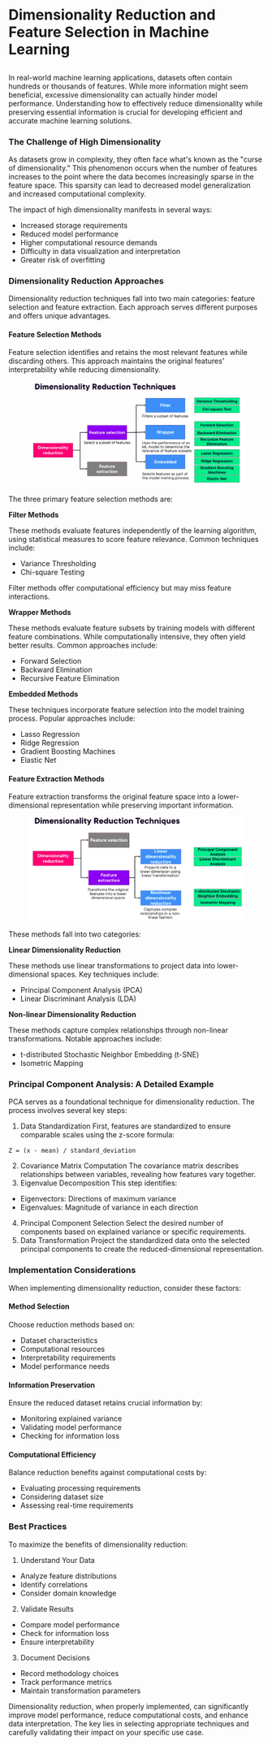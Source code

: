 # Dimensionality Reduction and Feature Selection in Machine Learning

##

In real-world machine learning applications, datasets often contain hundreds or thousands of features. While more information might seem beneficial, excessive dimensionality can actually hinder model performance. Understanding how to effectively reduce dimensionality while preserving essential information is crucial for developing efficient and accurate machine learning solutions.

### The Challenge of High Dimensionality

As datasets grow in complexity, they often face what's known as the "curse of dimensionality." This phenomenon occurs when the number of features increases to the point where the data becomes increasingly sparse in the feature space. This sparsity can lead to decreased model generalization and increased computational complexity.

The impact of high dimensionality manifests in several ways:

* Increased storage requirements
* Reduced model performance
* Higher computational resource demands
* Difficulty in data visualization and interpretation
* Greater risk of overfitting

### Dimensionality Reduction Approaches

Dimensionality reduction techniques fall into two main categories: feature selection and feature extraction. Each approach serves different purposes and offers unique advantages.

#### Feature Selection Methods

Feature selection identifies and retains the most relevant features while discarding others. This approach maintains the original features' interpretability while reducing dimensionality.&#x20;

<figure><img src="../../../../../.gitbook/assets/image (16) (1).png" alt=""><figcaption></figcaption></figure>

The three primary feature selection methods are:

**Filter Methods**

These methods evaluate features independently of the learning algorithm, using statistical measures to score feature relevance. Common techniques include:

* Variance Thresholding
* Chi-square Testing

Filter methods offer computational efficiency but may miss feature interactions.

**Wrapper Methods**

These methods evaluate feature subsets by training models with different feature combinations. While computationally intensive, they often yield better results. Common approaches include:

* Forward Selection
* Backward Elimination
* Recursive Feature Elimination

**Embedded Methods**

These techniques incorporate feature selection into the model training process. Popular approaches include:

* Lasso Regression
* Ridge Regression
* Gradient Boosting Machines
* Elastic Net

#### Feature Extraction Methods

Feature extraction transforms the original feature space into a lower-dimensional representation while preserving important information.&#x20;

<figure><img src="../../../../../.gitbook/assets/image (1) (1) (1) (1) (1) (1).png" alt=""><figcaption></figcaption></figure>





These methods fall into two categories:

**Linear Dimensionality Reduction**

These methods use linear transformations to project data into lower-dimensional spaces. Key techniques include:

* Principal Component Analysis (PCA)
* Linear Discriminant Analysis (LDA)

**Non-linear Dimensionality Reduction**

These methods capture complex relationships through non-linear transformations. Notable approaches include:

* t-distributed Stochastic Neighbor Embedding (t-SNE)
* Isometric Mapping

### Principal Component Analysis: A Detailed Example

PCA serves as a foundational technique for dimensionality reduction. The process involves several key steps:

1. Data Standardization First, features are standardized to ensure comparable scales using the z-score formula:

```
Z = (x - mean) / standard_deviation
```

2. Covariance Matrix Computation The covariance matrix describes relationships between variables, revealing how features vary together.
3. Eigenvalue Decomposition This step identifies:

* Eigenvectors: Directions of maximum variance
* Eigenvalues: Magnitude of variance in each direction

4. Principal Component Selection Select the desired number of components based on explained variance or specific requirements.
5. Data Transformation Project the standardized data onto the selected principal components to create the reduced-dimensional representation.

### Implementation Considerations

When implementing dimensionality reduction, consider these factors:

#### Method Selection

Choose reduction methods based on:

* Dataset characteristics
* Computational resources
* Interpretability requirements
* Model performance needs

#### Information Preservation

Ensure the reduced dataset retains crucial information by:

* Monitoring explained variance
* Validating model performance
* Checking for information loss

#### Computational Efficiency

Balance reduction benefits against computational costs by:

* Evaluating processing requirements
* Considering dataset size
* Assessing real-time requirements

### Best Practices

To maximize the benefits of dimensionality reduction:

1. Understand Your Data

* Analyze feature distributions
* Identify correlations
* Consider domain knowledge

2. Validate Results

* Compare model performance
* Check for information loss
* Ensure interpretability

3. Document Decisions

* Record methodology choices
* Track performance metrics
* Maintain transformation parameters

Dimensionality reduction, when properly implemented, can significantly improve model performance, reduce computational costs, and enhance data interpretation. The key lies in selecting appropriate techniques and carefully validating their impact on your specific use case.
